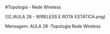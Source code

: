 ﻿#Topologia - Rede Wireless

![](./AULA 28 - WIRELESS E ROTA ESTÁTICA.png)

Mensagem: AULA 28 -Topologia Rede Wireless